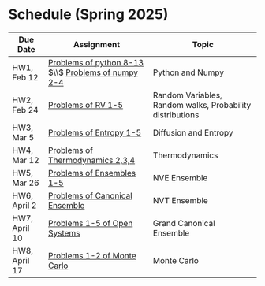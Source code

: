 # Schedule (Spring 2025)

| Due Date   | Assignment       | Topic                         |
|------------|-----------------|------------------------------|
| HW1, Feb 12 | [Problems of python 8-13](https://dpotoyan.github.io/Statmech4ChemBio/labs/py-lab/intro2py.html#problems) $\\$ [Problems of numpy 2-4](https://dpotoyan.github.io/Statmech4ChemBio/labs/py-lab/intro2numpy.html#problems)   | Python and Numpy |
| HW2, Feb 24 | [Problems of RV 1-5](https://dpotoyan.github.io/Statmech4ChemBio/1_stats/Random_Variables.html#problems)    | Random Variables, Random walks, Probability distributions|
| HW3, Mar 5 |    [Problems of Entropy 1-5](https://dpotoyan.github.io/Statmech4ChemBio/1_stats/Entropy.html#problems) | Diffusion and Entropy|   
| HW4, Mar 12 |   [Problems of Thermodynamics 2,3,4](https://dpotoyan.github.io/Statmech4ChemBio/2_thermo/01_Thermo.html#problems)  | Thermodynamics|  
| HW5, Mar 26 |   [Problems of Ensembles 1-5](https://dpotoyan.github.io/Statmech4ChemBio/3_ensembles/nve.html#problems)  | NVE Ensemble|  
| HW6, April 2 |   [Problems of Canonical Ensemble](https://dpotoyan.github.io/Statmech4ChemBio/3_ensembles/nvt.html)  | NVT Ensemble|  
| HW7, April 10 |   [Problems 1-5 of Open Systems](https://dpotoyan.github.io/Statmech4ChemBio/3_ensembles/npt.html#problems)  | Grand Canonical Ensemble|  
| HW8, April 17 |   [Problems 1-2 of Monte Carlo](https://dpotoyan.github.io/Statmech4ChemBio/4_ising/00_MC.html#problems)  | Monte Carlo|  